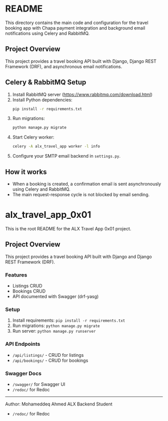 # README

This directory contains the main code and configuration for the travel booking app with Chapa payment integration and background email notifications using Celery and RabbitMQ.

## Project Overview
This project provides a travel booking API built with Django, Django REST Framework (DRF), and asynchronous email notifications.

## Celery & RabbitMQ Setup
1. Install RabbitMQ server (https://www.rabbitmq.com/download.html)
2. Install Python dependencies:
	```bash
	pip install -r requirements.txt
	```
3. Run migrations:
	```bash
	python manage.py migrate
	```
4. Start Celery worker:
	```bash
	celery -A alx_travel_app worker -l info
	```
5. Configure your SMTP email backend in `settings.py`.

## How it works
- When a booking is created, a confirmation email is sent asynchronously using Celery and RabbitMQ.
- The main request-response cycle is not blocked by email sending.
# alx_travel_app_0x01

This is the root README for the ALX Travel App 0x01 project.

## Project Overview
This project provides a travel booking API built with Django and Django REST Framework (DRF).

### Features
- Listings CRUD
- Bookings CRUD
- API documented with Swagger (drf-yasg)

### Setup
1. Install requirements: `pip install -r requirements.txt`
2. Run migrations: `python manage.py migrate`
3. Run server: `python manage.py runserver`

### API Endpoints
- `/api/listings/` - CRUD for listings
- `/api/bookings/` - CRUD for bookings

### Swagger Docs
- `/swagger/` for Swagger UI
- `/redoc/` for Redoc

---

Author: Mohameddeq Ahmed
ALX Backend Student
- `/redoc/` for Redoc
